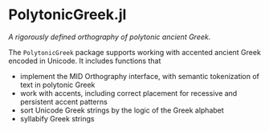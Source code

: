 # PolytonicGreek.jl


*A rigorously defined orthography of polytonic ancient Greek.* 

The `PolytonicGreek` package supports working with accented ancient Greek encoded in Unicode.  It includes functions that

- implement the MID Orthography interface, with semantic tokenization of text in polytonic Greek
-  work with accents, including correct placement for recessive and persistent accent patterns
- sort Unicode Greek strings by the logic of the Greek alphabet
- syllabify Greek strings

